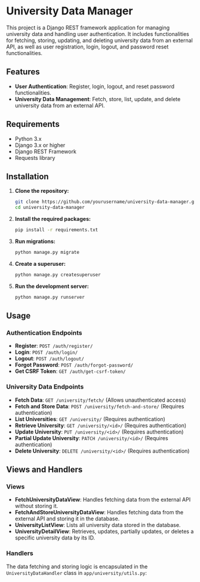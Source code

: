 
# University Data Manager

This project is a Django REST framework application for managing university data and handling user authentication. It includes functionalities for fetching, storing, updating, and deleting university data from an external API, as well as user registration, login, logout, and password reset functionalities.

## Features

- **User Authentication**: Register, login, logout, and reset password functionalities.
- **University Data Management**: Fetch, store, list, update, and delete university data from an external API.

## Requirements

- Python 3.x
- Django 3.x or higher
- Django REST Framework
- Requests library

## Installation

1. **Clone the repository:**

    ```sh
    git clone https://github.com/yourusername/university-data-manager.git
    cd university-data-manager
    ```

2. **Install the required packages:**

    ```sh
    pip install -r requirements.txt
    ```

3. **Run migrations:**

    ```sh
    python manage.py migrate
    ```

4. **Create a superuser:**

    ```sh
    python manage.py createsuperuser
    ```

5. **Run the development server:**

    ```sh
    python manage.py runserver
    ```

## Usage

### Authentication Endpoints

- **Register**: `POST /auth/register/`
- **Login**: `POST /auth/login/`
- **Logout**: `POST /auth/logout/`
- **Forgot Password**: `POST /auth/forgot-password/`
- **Get CSRF Token**: `GET /auth/get-csrf-token/`

### University Data Endpoints

- **Fetch Data**: `GET /university/fetch/` (Allows unauthenticated access)
- **Fetch and Store Data**: `POST /university/fetch-and-store/` (Requires authentication)
- **List Universities**: `GET /university/` (Requires authentication)
- **Retrieve University**: `GET /university/<id>/` (Requires authentication)
- **Update University**: `PUT /university/<id>/` (Requires authentication)
- **Partial Update University**: `PATCH /university/<id>/` (Requires authentication)
- **Delete University**: `DELETE /university/<id>/` (Requires authentication)

## Views and Handlers

### Views

- **FetchUniversityDataView**: Handles fetching data from the external API without storing it.
- **FetchAndStoreUniversityDataView**: Handles fetching data from the external API and storing it in the database.
- **UniversityListView**: Lists all university data stored in the database.
- **UniversityDetailView**: Retrieves, updates, partially updates, or deletes a specific university data by its ID.

### Handlers

The data fetching and storing logic is encapsulated in the `UniversityDataHandler` class in `app/university/utils.py`:


